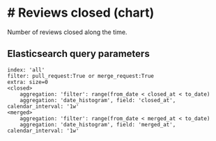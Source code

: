 # \# Reviews closed (chart)

Number of reviews closed along the time.

## Elasticsearch query parameters
```
index: 'all'
filter: pull_request:True or merge_request:True
extra: size=0
<closed>
    aggregation: 'filter': range(from_date < closed_at < to_date)
    aggregation: 'date_histogram', field: 'closed_at', calendar_interval: '1w'
<merged>
    aggregation: 'filter': range(from_date < merged_at < to_date)
    aggregation: 'date_histogram', field: 'merged_at', calendar_interval: '1w'
```

